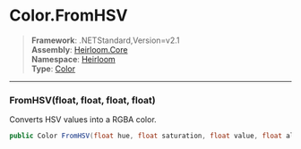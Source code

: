 # Color.FromHSV

> **Framework**: .NETStandard,Version=v2.1  
> **Assembly**: [Heirloom.Core][0]  
> **Namespace**: [Heirloom][0]  
> **Type**: [Color][1]

--------------------------------------------------------------------------------

### FromHSV(float, float, float, float)

Converts HSV values into a RGBA color.

```cs
public Color FromHSV(float hue, float saturation, float value, float alpha = 1)
```

[0]: ../Heirloom.Core.md
[1]: Heirloom.Color.md
